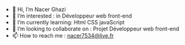 - 👋 Hi, I’m Nacer Ghazi
- 👀 I’m interested : in Développeur web front-end 
- 🌱 I’m currently learning:  Html CSS javaScript
- 💞️ I’m looking to collaborate on : Projet Développeur web front-end
- 📫 How to reach me : nacer7534@live.fr

<!---
Nacer7534/Nacer7534 is a ✨ special ✨ repository because its `README.md` (this file) appears on your GitHub profile.
You can click the Preview link to take a look at your changes.
--->
